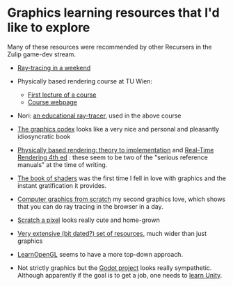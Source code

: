 # Graphics learning resources that I'd like to explore

Many of these resources were recommended by other Recursers in the Zulip game-dev stream.

* [Ray-tracing in a weekend](https://raytracing.github.io/books/RayTracingInOneWeekend.html)

* Physically based rendering course at TU Wien:

  * [First lecture of a course](https://www.youtube.com/watch?v=5sY_hoh_IDc)
  * [Course webpage](https://www.cg.tuwien.ac.at/courses/Rendering/VU/2021S)

* Nori: [an educational ray-tracer](https://wjakob.github.io/nori/), used in the above course

* [The graphics codex](https://graphicscodex.com/)
  looks like a very nice and personal and pleasantly idiosyncratic book

* [Physically based rendering: theory to implementation](https://www.pbrt.org/) and [Real-Time Rendering 4th ed](http://www.realtimerendering.com/index.html) : these seem to be two of the "serious reference manuals" at the time of writing.

* [The book of shaders](https://thebookofshaders.com) was the first time I fell in love with graphics and the instant gratification it provides.

* [Computer graphics from scratch](https://gabrielgambetta.com/computer-graphics-from-scratch/) my second graphics love, which shows that you can do ray tracing in the browser in a day.

* [Scratch a pixel](https://www.scratchapixel.com) looks really cute and home-grown

* [Very extensive (bit dated?) set of resources](https://github.com/miloyip/game-programmer), much wider than just graphics

* [LearnOpenGL](https://learnopengl.com/) seems to have a more top-down approach.

* Not strictly graphics but the [Godot project](https://godotengine.org/) looks really sympathetic. Although apparently if the goal is to get a job, one needs to [learn Unity](https://learn.unity.com/).
